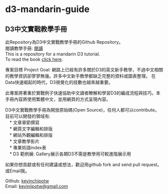 # d3-mandarin-guide
## D3中文實戰教學手冊

此Repository為D3中文實戰教學手冊的Github Repository。  
閱讀教學手冊: <a href="http://d3mandaringuide.com/" target="_blank">閱讀</a>  
This is a repository for a mandarin D3 tutorial.  
To read the book <a href="http://d3mandaringuide.com/" target="_blank">click here</a>. 


專案目標 Project Goal: 
網路上已經有許多關於D3的英文新手教學，不過中文相關的教學資訊卻寥寥無幾。許多中文新手教學都缺乏完整的資料或圖表整理。 在Data快速崛起的時代，D3視覺化的技數也越來越重要。

此專案將著重於實戰例子快速協助中文讀者瞭解和學習D3的編成流程與技巧。本手冊內容將使用繁體中文，並用網頁的方式呈現內容。

D3中文實戰教學手冊為開放原始碼(Open Source)，任何人都可以contribute。   
目前可以開發的領域有:  
&emsp;* 文章章節撰寫  
&emsp;* 網頁文字編輯和排版  
&emsp;* 網站外觀編輯和排版  
&emsp;* 文章教學影片  
&emsp;* 專業術語index表  
&emsp;* D3 範例展: Gallery展示各類D3不需是教學用可較進階展示用  

如果你想貢獻或有任何建議或想法，歡迎用github fork and send pull request。  
或Email我。  

Github: <a href="https://github.com/kevinchipotw" target="_blank">kevinchipotw</a>  
Email: kevinjipotw@gmail.com





















